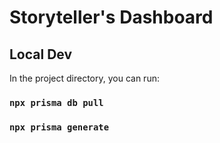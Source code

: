 # Storyteller's Dashboard

## Local Dev

In the project directory, you can run:

### `npx prisma db pull`

### `npx prisma generate`
